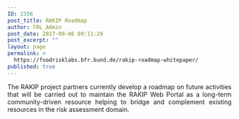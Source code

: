 ```yaml
---
ID: 2356
post_title: RAKIP Roadmap
author: FRL_Admin
post_date: 2017-09-06 09:11:29
post_excerpt: ""
layout: page
permalink: >
  https://foodrisklabs.bfr.bund.de/rakip-roadmap-whitepaper/
published: true
---
```

<p style="text-align: justify;">The RAKIP project partners currently develop a roadmap on future activities that will be carried out to maintain the RAKIP Web Portal as a long-term community-driven resource helping to bridge and complement existing resources in the risk assessment domain.</p>